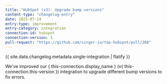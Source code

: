 ```yaml
---
title: "HubSpot (v3): Upgrade bump versions"
content-type: "changelog-entry"
date: 2025-07-14
entry-type: improvement
entry-category: integration
connection-id: hubspot
connection-version: 3
pull-request: "https://github.com/singer-io/tap-hubspot/pull/268"
---
```

{{ site.data.changelog.metadata.single-integration | flatify }}

We've improved our { this-connection.display_name } (v{ this-connection.this-version }) integration to upgrade different bump versions to fix errors.